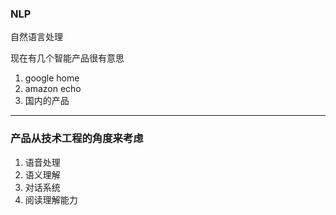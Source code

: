 ### NLP
自然语言处理

现在有几个智能产品很有意思
1. google home
2. amazon echo
3. 国内的产品

---

### 产品从技术工程的角度来考虑
1. 语音处理
2. 语义理解
3. 对话系统
4. 阅读理解能力


